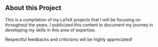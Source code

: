 ## About this Project

This is a compilation of my LaTeX projects that I will be focusing on throughout the years. I publicized this content to document my journey in developing my skills in this area of expertise. 

Respectful feedbacks and criticisms will be highly appreciated!   
